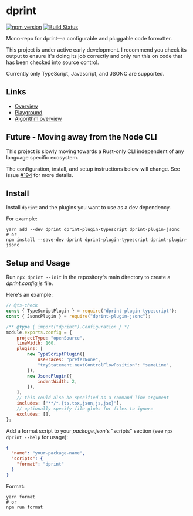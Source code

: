# dprint

[![npm version](https://badge.fury.io/js/dprint.svg)](https://badge.fury.io/js/dprint)
[![Build Status](https://travis-ci.com/dprint/dprint.svg?branch=master)](https://travis-ci.com/dprint/dprint)

Mono-repo for dprint—a configurable and pluggable code formatter.

This project is under active early development. I recommend you check its output to ensure it's doing its job correctly and only run this on code that has been checked into source control.

Currently only TypeScript, Javascript, and JSONC are supported.

## Links

* [Overview](https://dprint.dev)
* [Playground](https://dprint.dev/playground)
* [Algorithm overview](docs/overview.md)

## Future - Moving away from the Node CLI

This project is slowly moving towards a Rust-only CLI independent of any language specific ecosystem.

The configuration, install, and setup instructions below will change. See issue [#194](https://github.com/dprint/dprint/issues/194) for more details.

## Install

Install `dprint` and the plugins you want to use as a dev dependency.

For example:

```
yarn add --dev dprint dprint-plugin-typescript dprint-plugin-jsonc
# or
npm install --save-dev dprint dprint-plugin-typescript dprint-plugin-jsonc
```

## Setup and Usage

Run `npx dprint --init` in the repository's main directory to create a *dprint.config.js* file.

Here's an example:

```js
// @ts-check
const { TypeScriptPlugin } = require("dprint-plugin-typescript");
const { JsoncPlugin } = require("dprint-plugin-jsonc");

/** @type { import("dprint").Configuration } */
module.exports.config = {
    projectType: "openSource",
    lineWidth: 160,
    plugins: [
        new TypeScriptPlugin({
            useBraces: "preferNone",
            "tryStatement.nextControlFlowPosition": "sameLine",
        }),
        new JsoncPlugin({
            indentWidth: 2,
        }),
    ],
    // this could also be specified as a command line argument
    includes: ["**/*.{ts,tsx,json,js,jsx}"],
    // optionally specify file globs for files to ignore
    excludes: [],
};
```

Add a format script to your *package.json*'s "scripts" section (see `npx dprint --help` for usage):

```json
{
  "name": "your-package-name",
  "scripts": {
    "format": "dprint"
  }
}
```

Format:

```
yarn format
# or
npm run format
```
